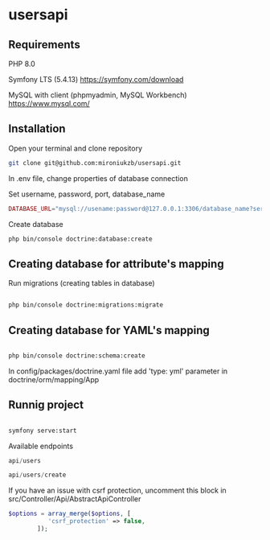# usersapi

## Requirements

PHP 8.0

Symfony LTS (5.4.13) https://symfony.com/download

MySQL with client (phpmyadmin, MySQL Workbench) https://www.mysql.com/


## Installation

Open your terminal and clone repository 

```bash
git clone git@github.com:mironiukzb/usersapi.git
```

In .env file, change properties of database connection

Set username, password, port, database_name


```php
DATABASE_URL="mysql://usename:password@127.0.0.1:3306/database_name?serverVersion=5.7"

```

Create database

```bash
php bin/console doctrine:database:create

```
## Creating database for attribute's mapping


Run migrations (creating tables in database)

```bash

php bin/console doctrine:migrations:migrate

```

## Creating database for YAML's mapping

```bash

php bin/console doctrine:schema:create

```
In config/packages/doctrine.yaml file add 'type: yml' parameter in doctrine/orm/mapping/App

## Runnig project

```bash

symfony serve:start

```

Available endpoints

```php
api/users

api/users/create
```

If you have an issue with csrf protection, uncomment this block in src/Controller/Api/AbstractApiController

```php
$options = array_merge($options, [
           'csrf_protection' => false,
        ]);

```

